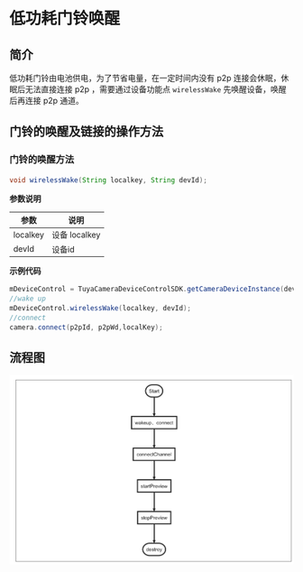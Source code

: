 # 低功耗门铃唤醒



## 简介

低功耗门铃由电池供电，为了节省电量，在一定时间内没有 p2p 连接会休眠，休眠后无法直接连接 p2p ，需要通过设备功能点 `wirelessWake` 先唤醒设备，唤醒后再连接 p2p 通道。



## 门铃的唤醒及链接的操作方法



### 门铃的唤醒方法

```java
void wirelessWake(String localkey, String devId); 
```

**参数说明**

| 参数    | 说明                               |
| ------- | ---------------------------------- |
| localkey | 设备 localkey |
| devId | 设备id |

**示例代码**

```java
mDeviceControl = TuyaCameraDeviceControlSDK.getCameraDeviceInstance(devId);
//wake up
mDeviceControl.wirelessWake(localkey, devId); 
//connect
camera.connect(p2pId, p2pWd,localKey);
```




## 流程图
![](./images/wakeup_flow.png)


